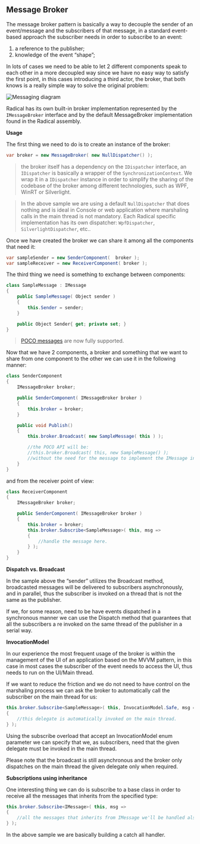 ## Message Broker

The message broker pattern is basically a way to decouple the sender of an event/message and the subscribers of that message, in a standard event-based approach the subscriber needs in order to subscribe to an event:

  1. a reference to the publisher;
  2. knowledge of the event “shape”;

In lots of cases we need to be able to let 2 different components speak to each other in a more decoupled way since we have no easy way to satisfy the first point, in this cases introducing a third actor, the broker, that both knows is a really simple way to solve the original problem:

![Messaging diagram](/images/message-broker-1.png)

Radical has its own built-in broker implementation represented by the `IMessageBroker` interface and by the default MessageBroker implementation found in the Radical assembly.

**Usage**

The first thing we need to do is to create an instance of the broker:

```csharp
var broker = new MessageBroker( new NullDispatcher() );
```

>the broker itself has a dependency on the `IDispatcher` interface, an `IDispatcher` is basically a wrapper of the `SynchronizationContext`. We wrap it in a `IDispatcher` instance in order to simplify the sharing of the codebase of the broker among different technologies, such as WPF, WinRT or Silverlight.

>In the above sample we are using a default `NullDispatcher` that does nothing and is ideal in Console or web application where marshaling calls in the main thread is not mandatory. Each Radical specific implementation has its own dispatcher: `WpfDispatcher`, `SilverlightDispatcher`, etc..

Once we have created the broker we can share it among all the components that need it:

```csharp
var sampleSender = new SenderComponent(  broker );
var sampleReceiver = new ReceiverComponent( broker );
```

The third thing we need is something to exchange between components:

```csharp
class SampleMessage : IMessage
{
    public SampleMessage( Object sender )
    {
        this.Sender = sender;
    }

    public Object Sender{ get; private set; }
}
```

>[POCO messages](poco-messages.md) are now fully supported.

Now that we have 2 components, a broker and something that we want to share from one component to the other we can use it in the following manner:

```csharp
class SenderComponent
{
    IMessageBroker broker;

    public SenderComponent( IMessageBroker broker )
    {
        this.broker = broker;
    }

    public void Publish()
    {
        this.broker.Broadcast( new SampleMessage( this ) );

        //the POCO API will be:
        //this.broker.Broadcast( this, new SampleMessage() );
        //without the need for the message to implement the IMessage interface.
    }
}
```

and from the receiver point of view:

```csharp
class ReceiverComponent
{    
    IMessageBroker broker;

    public SenderComponent( IMessageBroker broker )
    {
        this.broker = broker;
        this.broker.Subscribe<SampleMessage>( this, msg => 
        {
            //handle the message here.
        } );
    }
}
```

**Dispatch vs. Broadcast**

In the sample above the “sender” utilizes the Broadcast method, broadcasted messages will be delivered to subscribers asynchronously, and in parallel, thus the subscriber is invoked on a thread that is not the same as the publisher.

If we, for some reason, need to be have events dispatched in a synchronous manner we can use the Dispatch method that guarantees that all the subscribers a re invoked on the same thread of the publisher in a serial way.

**InvocationModel**

In our experience the most frequent usage of the broker is within the management of the UI of an application based on the MVVM pattern, in this case in most cases the subscriber of the event needs to access the UI, thus needs to run on the UI/Main thread.

If we want to reduce the friction and we do not need to have control on the marshaling process we can ask the broker to automatically call the subscriber on the main thread for us:

```csharp
this.broker.Subscribe<SampleMessage>( this, InvocationModel.Safe, msg =>
{
    //this delegate is automatically invoked on the main thread.
} );
```

Using the subscribe overload that accept an InvocationModel enum parameter we can specify that we, as subscribers, need that the given delegate must be invoked in the main thread.

Please note that the broadcast is still asynchronous and the broker only dispatches on the main thread the given delegate only when required.

**Subscriptions using inheritance**

One interesting thing we can do is subscribe to a base class in order to receive all the messages that inherits from the specified type:

```csharp
this.broker.Subscribe<IMessage>( this, msg =>
{
    //all the messages that inherits from IMessage we'll be handled also here.
} );
```

In the above sample we are basically building a catch all handler.